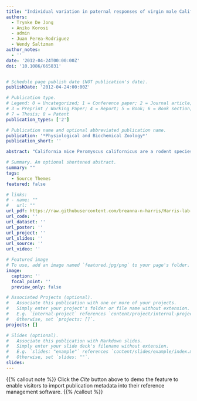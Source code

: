 ```yaml
---
title: "Individual variation in paternal responses of virgin male California mice (Peromyscus californicus): behavioral and physiological correlates"
authors:
  - Trynke De Jong
  - Aniko Korosi
  - admin
  - Juan Perea-Rodriguez
  - Wendy Saltzman
author_notes:
  - ''
date: '2012-04-24T00:00:00Z'
doi: '10.1086/665831'


# Schedule page publish date (NOT publication's date).
publishDate: '2012-04-24:00:00Z'

# Publication type.
# Legend: 0 = Uncategorized; 1 = Conference paper; 2 = Journal article;
# 3 = Preprint / Working Paper; 4 = Report; 5 = Book; 6 = Book section;
# 7 = Thesis; 8 = Patent
publication_types: ['2']

# Publication name and optional abbreviated publication name.
publication: '*Physiological and Biochemical Zoology*'
publication_short: ''

abstract: "California mice Peromyscus californicus are a rodent species in which fathers provide extensive paternal care; however, behavioral responses of virgin males toward conspecific neonates vary from paternal behavior to tolerance to infanticide. Indirect evidence suggests that paternal responses might be influenced by social status potentially through increased stress and anxiety in subordinate males. To test this hypothesis, we housed 12 virgin male California mice in same-sex dyads on weaning and assessed their within-dyad subordinate or dominant status using food-competition and urine-marking tests. In addition, behavioral responses to an unrelated pup, expression of vasopressin (AVP) and corticotropin-releasing hormone (CRH) mRNA in the paraventricular hypothalamic nucleus (PVN), basal plasma levels of testosterone and corticosterone, and body mass were measured. Food-competition and urine-marking tests did not reveal strong or stable dominance-subordination relationships in male-male dyads. Latency to sniff a newborn pup was correlated negatively with urine marking in the center of a novel environment and positively with expression of AVP mRNA in the PVN. Because these three parameters are all associated with state anxiety in other rodent species, these results suggest that individual differences in paternal responsiveness may be influenced by individual differences in anxiety but not necessarily by social status in virgin male California mice."

# Summary. An optional shortened abstract.
summary: ""
tags:
  - Source Themes
featured: false

# links:
# - name: ""
#   url: ""
url_pdf: https://raw.githubusercontent.com/breanna-n-harris/Harris-lab-website/fc54573ef372d5bc1eca6f27bbd2b0ab380e2c80/content/publication/de_Jong_etal_2012_PBZ_virgin_male_CORT_paternal/de_Jong_etal_2012_PBZ_virgin_male_CORT_paternal.pdf
url_code: ''
url_dataset: ''
url_poster: ''
url_project: ''
url_slides: ''
url_source: ''
url_video: ''

# Featured image
# To use, add an image named `featured.jpg/png` to your page's folder.
image:
  caption: ''
  focal_point: ''
  preview_only: false

# Associated Projects (optional).
#   Associate this publication with one or more of your projects.
#   Simply enter your project's folder or file name without extension.
#   E.g. `internal-project` references `content/project/internal-project/index.md`.
#   Otherwise, set `projects: []`.
projects: []

# Slides (optional).
#   Associate this publication with Markdown slides.
#   Simply enter your slide deck's filename without extension.
#   E.g. `slides: "example"` references `content/slides/example/index.md`.
#   Otherwise, set `slides: ""`.
slides:
---
```


{{% callout note %}}
Click the _Cite_ button above to demo the feature to enable visitors to import publication metadata into their reference management software.
{{% /callout %}}
